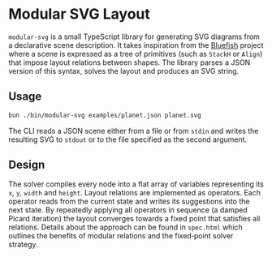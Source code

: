 # Modular SVG Layout

`modular-svg` is a small TypeScript library for generating SVG diagrams from a
declarative scene description. It takes inspiration from the
[Bluefish](https://bluefishjs.org/) project where a scene is expressed as a tree
of primitives (such as `StackH` or `Align`) that impose layout relations between
shapes. The library parses a JSON version of this syntax, solves the layout and
produces an SVG string.

## Usage

```bash
bun ./bin/modular-svg examples/planet.json planet.svg
```

The CLI reads a JSON scene either from a file or from `stdin` and writes the
resulting SVG to `stdout` or to the file specified as the second argument.

## Design

The solver compiles every node into a flat array of variables representing its
`x`, `y`, `width` and `height`. Layout relations are implemented as operators.
Each operator reads from the current state and writes its suggestions into the
next state. By repeatedly applying all operators in sequence (a damped Picard
iteration) the layout converges towards a fixed point that satisfies all
relations. Details about the approach can be found in `spec.html` which outlines
the benefits of modular relations and the fixed‑point solver strategy.

